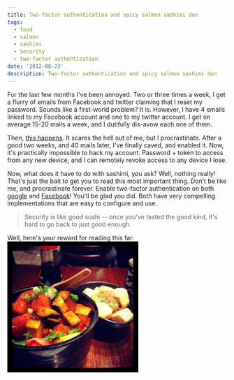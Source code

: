 ```yaml
---
title: Two-factor authentication and spicy salmon sashimi don
tags:
  - food
  - salmon
  - sashimi
  - Security
  - two-factor authentication
date: '2012-08-23'
description: Two-factor authentication and spicy salmon sashimi don
---
```


For the last few months I've been annoyed. Two or three times a week, I get a flurry of emails from Facebook and twitter claiming that I reset my password. Sounds like a first-world problem? It is. However, I have 4 emails linked to my Facebook account and one to my twitter account. I get on average 15-20 mails a week, and I dutifully dis-avow each one of them.

Then, [this happens][0]. It scares the hell out of me, but I procrastinate. After a good two weeks, and 40 mails later, I've finally caved, and enabled it. Now, it's practically impossible to hack my account. Password + token to access from any new device, and I can remotely revoke access to any device I lose.

Now, what does it have to do with sashimi, you ask? Well, nothing really! That's just the bait to get you to read this most important thing. Don't be like me, and procrastinate forever. Enable two-factor authentication on both [google][1] and [Facebook][2]! You'll be glad you did. Both have very compelling implementations that are easy to configure and use.

> Security is like good sushi -- once you've tasted the good kind, it's hard to go back to just good enough.
> 

Well, here's your reward for reading this far:  
[![20120823-214038.jpg](/images/20120823-214038.jpg)][3]


[0]: http://www.emptyage.com/post/28679875595/yes-i-was-hacked-hard
[1]: http://support.google.com/accounts/bin/answer.py?hl=en&answer=180744
[2]: http://m.facebook.com/note.php?note_id=10150172618258920&_rdr
[3]: http://blog.shiv.me/wp-content/uploads/2012/08/20120823-214038.jpg